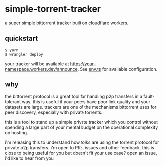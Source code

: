 # simple-torrent-tracker

a super simple bittorrent tracker built on cloudflare workers.

## quickstart

```
$ yarn
$ wrangler deploy
```

your tracker will be available at https://your-namespace.workers.dev/announce.
See [env.ts](./src/workers/env.ts) for available configuration.

## why

the bittorrent protocol is a great tool for handling p2p transfers in a
fault-tolerant way. this is useful if your peers have poor link quality and your
datasets are large. trackers are one of the mechanisms bittorrent uses for peer
discovery, especially with private torrents.

this is a tool to stand up a simple private tracker which you control without
spending a large part of your mental budget on the operational complexity on
hosting.

i'm releasing this to understand how folks are using the torrent protocol for
private p2p transfers. i'm open to PRs, issues and other feedback. this is close
to being useful for you but doesn't fit your use case? open an issue, i'd like
to hear from you
